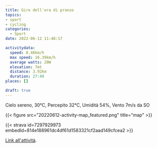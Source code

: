 ```yaml
---
title: Giro dell'ora di pranzo 
topics:
- sport
- cycling
categories: 
  - Sport
date: 2022-06-12 11:48:17

activitydata:
  speed: 8.46km/h
  max speed: 16.39km/h
  average watts: 20W
  elevation: 7mt
  distance: 3.92km
  duration: 27:49
places: []

draft: true
---
```


Cielo sereno, 30°C, Percepito 32°C, Umidità 54%, Vento 7m/s da SO



{{<  figure src="20220612-activity-map_featured.png" title="map" >}}


{{< strava id=7297929973 embedId=814e188961dc4df61d1583321cf2aad149cfcea2 >}}

[Link all'attività](https://strava.com/activities/7297929973).
